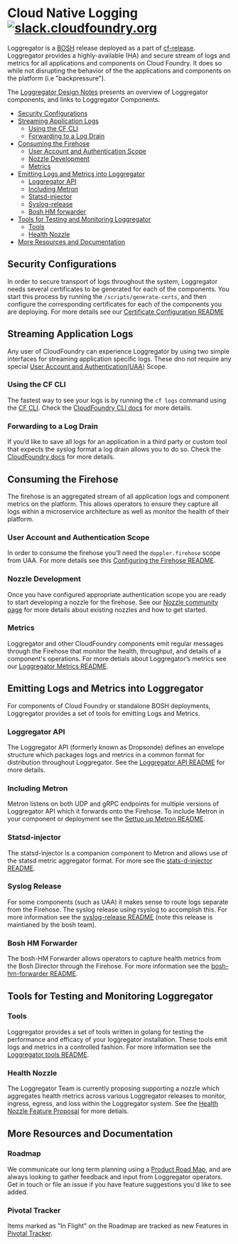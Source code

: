 # Cloud Native Logging [![slack.cloudfoundry.org](https://slack.cloudfoundry.org/badge.svg)](https://cloudfoundry.slack.com/archives/loggregator)

Loggregator is a [BOSH](http://bosh.io/) release deployed as a part of [cf-release](https://github.com/cloudfoundry/cf-release). Loggregator provides a highly-available (HA) and secure stream of logs and metrics for all applications and components on Cloud Foundry. It does so while not disrupting the behavior of the the applications and components on the platform (i.e "backpressure").

The [Loggregator Design Notes](docs/loggregator-design.md) presents an overview of Loggregator components, and links to Loggregator Components.

* [Security Configurations](#security-configurations)
* [Streaming Application Logs](#streaming-application-logs)
  * [Using the CF CLI](#using-the-cf-cli)
  * [Forwarding to a Log Drain](#forwarding-to-a-log-drain)
* [Consuming the Firehose](#consuming-the-firehose)
  * [User Account and Authentication Scope](#user-account-and-authentication-scope)
  * [Nozzle Development](#nozzle-development)
  * [Metrics](#metrics)
* [Emitting Logs and Metrics into Loggregator](#emitting-logs-and-metrics-into-loggregator)
  * [Loggregator API](#loggregator-api)
  * [Including Metron](#including-metron)
  * [Statsd-injector](#statsd-injector)
  * [Syslog-release](#syslog-release)
  * [Bosh HM forwarder](#bosh-hm-forwarder)
* [Tools for Testing and Monitoring Loggregator](#tools-for-testing-and-monitoring-loggregator)
  * [Tools](#tools)
  * [Health Nozzle](#health-nozzle)
* [More Resources and Documentation](#more-resources-and-documentation)
  
  

## Security Configurations
In order to secure transport of logs throughout the system, Loggregator needs several certificates to be generated for each of the components. You start this process by running the `/scripts/generate-certs`, and then configure the corresponding certificates for each of the components you are deploying. For more details see our [Certificate Configuration README](docs/cert-config.md)

## Streaming Application Logs

Any user of CloudFoundry can experience Loggregator by using two simple interfaces for streaming application specific logs. These dno not require any special [User Account and Authentication(UAA)](https://github.com/cloudfoundry/uaa) Scope. 

### Using the CF CLI 
The fastest way to see your logs is by running the `cf logs` command using the [CF CLI](https://github.com/cloudfoundry/cli). Check the [CloudFoundry CLI docs](http://cli.cloudfoundry.org/en-US/cf/logs.html) for more details. 

### Forwarding to a Log Drain
If you’d like to save all logs for an application in a third party or custom tool that expects the syslog format a log drain allows you to do so. Check the [CloudFoundry docs](https://docs.cloudfoundry.org/devguide/services/log-management.html) for more details. 

## Consuming the Firehose

The firehose is an aggregated stream of all application logs and component metrics on the platform. This allows operators to ensure they capture all logs within a microservice architecture as well as monitor the health of their platform. 

### User Account and Authentication Scope
In order to consume the firehose you’ll need the `doppler.firehose` scope from UAA. For more details see this [Configuring the Firehose README](docs/configuring-firehose.md).

### Nozzle Development
Once you have configured appropriate authentication scope you are ready to start developing a nozzle for the firehose. See our [Nozzle community page](docs/community-nozzles.md) for more details about existing nozzles and how to get started. 

### Metrics

Loggregator and other CloudFoundry components emit regular messages through the Firehose that monitor the health, throughput, and details of a component's operations. For more detials about Loggregator’s metrics see our [Loggregator Metrics README](docs/metric_descriptions.md).

## Emitting Logs and Metrics into Loggregator
For components of Cloud Foundry or standalone BOSH deployments, Loggregator provides a set of tools for emitting Logs and Metrics. 

### Loggregator API
The Loggregator API (formerly known as Dropsonde) defines an envelope structure which packages logs and metrics in a common format for distribution throughout Loggregator. See the [Loggregator API README](https://github.com/cloudfoundry/loggregator-api/README.md) for more details. 

### Including Metron 
Metron listens on both UDP and gRPC endpoints for multiple versions of Loggregator API which it forwards onto the Firehose. To include Metron in your component or deployment see the [Settup up Metron README](src/metron/README.md). 

### Statsd-injector
The statsd-injector is a companion component to Metron and allows use of the statsd metric aggregator format. For more see the [stats-d-injector README](https://github.com/cloudfoundry/statsd-injector/README.md).

### Syslog Release
For some components (such as UAA) it makes sense to route logs separate from the Firehose. The syslog release using rsyslog to accomplish this. For more information see the [syslog-release README](https://github.com/cloudfoundry/syslog-release/README.md) (note this release is maintianed by the bosh team).

### Bosh HM Forwarder
The bosh-HM Forwarder allows operators to capture health metrics from the Bosh Director through the Firehose. For more information see the [bosh-hm-forwarder README](https://github.com/cloudfoundry/bosh-hm-forwarder/README.md). 

## Tools for Testing and Monitoring Loggregator
### Tools
Loggregator provides a set of tools written in golang for testing the performance and efficacy of your loggregator installation. These tools emit logs and metrics in a controlled fashion. For more information see the [Loggregator tools README](docs/loggregator-tools.md). 

### Health Nozzle
The Loggregator Team is currently proposing supporting a nozzle which aggregates health metrics across various Loggregator releases to monitor, ingress, egress, and loss within the Loggregator system. See the [Health Nozzle Feature Proposal](https://docs.google.com/document/d/1rqlSDssaNk7B9TUmHhjUsn1-FeUNX8odslc-T_3ixck/edit) for more detials. 

## More Resources and Documentation
### Roadmap
We communicate our long term planning using a [Product Road Map](https://docs.google.com/spreadsheets/d/1bM1bInPQeC2xLayLsFb0aBuD3_HFNfJj9mEJZygnuWo/edit#gid=0), and are always looking to gather feedback and input from Loggregator operators. Get in touch or file an issue if you have feature suggestions you'd like to see added.

### Pivotal Tracker
Items marked as "In Flight" on the Roadmap are tracked as new Features in [Pivotal Tracker](https://www.pivotaltracker.com/n/projects/993188). 
